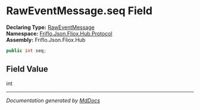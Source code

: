 ﻿<!--  
  <auto-generated>   
    The contents of this file were generated by a tool.  
    Changes to this file may be list if the file is regenerated  
  </auto-generated>   
-->

# RawEventMessage.seq Field

**Declaring Type:** [RawEventMessage](../index.md)  
**Namespace:** [Friflo.Json.Fliox.Hub.Protocol](../../index.md)  
**Assembly:** Friflo.Json.Fliox.Hub

```csharp
public int seq;
```

## Field Value

int

___

*Documentation generated by [MdDocs](https://github.com/ap0llo/mddocs)*
